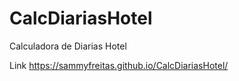 # CalcDiariasHotel
Calculadora de Diarias Hotel

Link https://sammyfreitas.github.io/CalcDiariasHotel/
